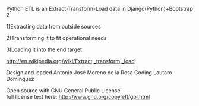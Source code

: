 Python ETL is an Extract-Transform-Load data in Django(Python)+Bootstrap 2

1)Extracting data from outside sources

2)Transforming it to fit operational needs 

3)Loading it into the end target


http://en.wikipedia.org/wiki/Extract,_transform,_load


Design and leaded
Antonio José Moreno de la Rosa
Coding
Lautaro Dominguez

Open source with GNU General Public License   
full license text here: 
http://www.gnu.org/copyleft/gpl.html
